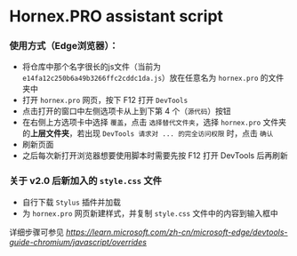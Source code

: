 # Hornex.PRO assistant script
### 使用方式（Edge浏览器）：
- 将仓库中那个名字很长的js文件（当前为 `e14fa12c250b6a49b3266ffc2cddc1da.js`）放在任意名为 `hornex.pro` 的文件夹中
- 打开 `hornex.pro` 网页，按下 F12 打开 `DevTools`
- 点击打开的窗口中左侧选项卡从上到下第 4 个（`源代码`）按钮
- 在右侧上方选项卡中选择 `覆盖`，点击 `选择替代文件夹`，选择 `hornex.pro` 文件夹的**上层文件夹**，若出现 `DevTools 请求对 ... 的完全访问权限` 时，点击 `确认`
- 刷新页面
- 之后每次新打开浏览器想要使用脚本时需要先按 F12 打开 DevTools 后再刷新

### 关于 v2.0 后新加入的 `style.css` 文件
- 自行下载 `Stylus` 插件并加载
- 为 `hornex.pro` 网页新建样式，并复制 `style.css` 文件中的内容到输入框中

详细步骤可参见 *<u>https://learn.microsoft.com/zh-cn/microsoft-edge/devtools-guide-chromium/javascript/overrides</u>*